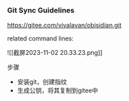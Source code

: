 ### Git Sync Guidelines

https://gitee.com/vivalayan/obisidian.git

related command lines:

![[截屏2023-11-02 20.33.23.png]]

步骤
- 安装git，创建指纹
- 生成公钥，将其复制到gitee中